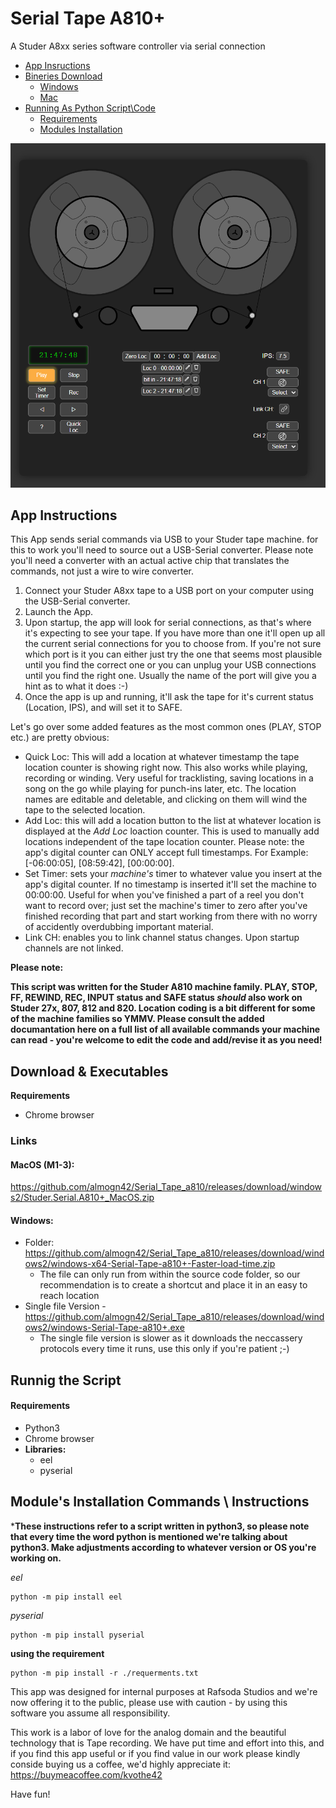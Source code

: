 # Serial Tape A810+
A Studer A8xx series software controller via serial connection

<!-- TOC -->

- [App Insructions](#App-Instructions)
- [Bineries Download](#Download-&-Executables)
  - [Windows](#Windows)
  - [Mac](#MacOS-(M1-3))
- [Running As Python Script\Code](#Runnig-the-Script)
    - [Requirements](#Requirements)
    - [Modules Installation](#Module's-Installation-Commands-\-Instructions)

<!-- /TOC -->

![Tape visuals](https://github.com/almogn42/Serial_Tape_a810/blob/0daa5080887f1152cf56e86e43fd5f4645f5d4b0/tape_visuals.png)


## App Instructions

This App sends serial commands via USB to your Studer tape machine. for this to work you'll need to source out a USB-Serial converter. 
Please note you'll need a converter with an actual active chip that translates the commands, not just a wire to wire converter.

1. Connect your Studer A8xx tape to a USB port on your computer using the USB-Serial converter.
2. Launch the App.
3. Upon startup, the app will look for serial connections, as that's where it's expecting to see your tape. If you have more than one it'll open up all the current serial connections for you to choose from. If you're not sure which port is it you can either just try the one that seems most plausible until you find the correct one or you can unplug your USB connections until you find the right one. Usually the name of the port will give you a hint as to what it does :-)
4. Once the app is up and running, it'll ask the tape for it's current status (Location, IPS), and will set it to SAFE.

Let's go over some added features as the most common ones (PLAY, STOP etc.) are pretty obvious:
- Quick Loc: This will add a location at whatever timestamp the tape location counter is showing right now. This also works while playing, recording or winding. Very useful for tracklisting, saving locations in a song on the go while playing for punch-ins later, etc. The location names are editable and deletable, and clicking on them will wind the tape to the selected location.
- Add Loc: this will add a location button to the list at whatever location is displayed at the *Add Loc* loaction counter.  This is used to manually add locations independent of the tape location counter. Please note: the app's digital counter can ONLY accept full timestamps. For Example: [-06:00:05], [08:59:42], [00:00:00].
- Set Timer: sets your *machine's* timer to whatever value you insert at the app's digital counter. If no timestamp is inserted it'll set the machine to 00:00:00. Useful for when you've finished a part of a reel you don't want to record over; just set the machine's timer to zero after you've finished recording that part and start working from there with no worry of accidently overdubbing important material.
- Link CH: enables you to link channel status changes. Upon startup channels are not linked.


**Please note:**

**This script was written for the Studer A810 machine family.
PLAY, STOP, FF, REWIND, REC, INPUT status and SAFE status *should* also work on Studer 27x, 807, 812 and 820. 
Location coding is a bit different for some of the machine families so YMMV.
Please consult the added documantation here on a full list of all available commands your machine can read - you're welcome to edit the code and add/revise it as you need!**


## Download & Executables
**Requirements**
  -  Chrome browser


### Links
#### MacOS (M1-3):
https://github.com/almogn42/Serial_Tape_a810/releases/download/windows2/Studer.Serial.A810+_MacOS.zip

#### Windows:
 -  Folder: https://github.com/almogn42/Serial_Tape_a810/releases/download/windows2/windows-x64-Serial-Tape-a810+-Faster-load-time.zip
     *   The file can only run from within the source code folder, so our recommendation is to create a shortcut and place it in an easy to reach location
 -  Single file Version - https://github.com/almogn42/Serial_Tape_a810/releases/download/windows2/windows-Serial-Tape-a810+.exe
     *  The single file version is slower as it downloads the neccassery protocols every time it runs, use this only if you're patient ;-)

## Runnig the Script

#### **Requirements**
  - Python3
  - Chrome browser
  - **Libraries:**
    - eel
    - pyserial

## Module's Installation Commands \ Instructions

***These instructions refer to a script written in python3, so please note that every time the word python is mentioned we're talking about python3. Make adjustments according to whatever version or OS you're working on.**

*eel*
```
python -m pip install eel
```

*pyserial*
```
python -m pip install pyserial
```

**using the requirement**
```
python -m pip install -r ./requerments.txt
```


This app was designed for internal purposes at Rafsoda Studios and we're now offering it to the public, please use with caution - by using this software you assume all responsibility.

This work is a labor of love for the analog domain and the beautiful technology that is Tape recording. We have put time and effort into this, and if you find this app useful or if you find value in our work please kindly conside buying us a coffee, we'd highly appreciate it:
https://buymeacoffee.com/kvothe42

Have fun!
